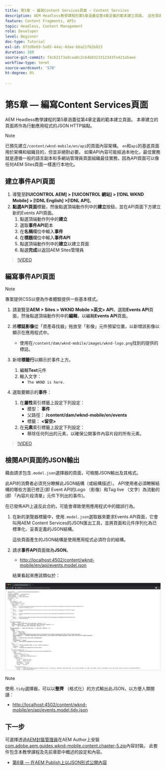 ```yaml
---
title: 第5章 — 編寫Content Services頁面 — Content Services
description: AEM Headless教學課程的第5章涵蓋從第4章定義的範本建立頁面。 這些頁面將當作JSON HTTP端點。
feature: Content Fragments, APIs
topic: Headless, Content Management
role: Developer
level: Beginner
doc-type: Tutorial
exl-id: 873d8e69-5a05-44ac-8dae-bba21f82b823
duration: 189
source-git-commit: f4c621f3a9caa8c2c64b8323312343fe421a5aee
workflow-type: tm+mt
source-wordcount: '570'
ht-degree: 0%

---
```


# 第5章 — 編寫Content Services頁面

AEM Headless教學課程的第5章涵蓋從第4章定義的範本建立頁面。 本章建立的頁面將作為行動應用程式的JSON HTTP端點。

>[!NOTE]
>
> 已預先建立`/content/wknd-mobile/en/api`的頁面內容架構。 `en`和`api`的基底頁面用於架構和組織目的，但並非絕對必要。 如果API內容可能經過本地化，最佳實務就是遵循一般的語言副本和多網站管理員頁面組織最佳實務，因為API頁面可以像任何AEM Sites頁面一樣進行本地化。

## 建立事件API頁面

1. 導覽至&#x200B;**[!UICONTROL AEM] > [!UICONTROL 網站] > [!DNL WKND Mobile] > [!DNL English] >[!DNL API]**。
1. **點選API頁面**&#x200B;標籤，然後點選頂端動作列中的&#x200B;**建立**&#x200B;按鈕，並在API頁面下方建立新的Events API頁面。
   1. 點選頂端動作列中的&#x200B;**建立**
   1. 選取&#x200B;**事件API**&#x200B;範本
   1. 在&#x200B;**名稱**&#x200B;欄位中輸入&#x200B;**事件**
   1. 在&#x200B;**標題**&#x200B;欄位中輸入&#x200B;**事件API**
   1. 點選頂端動作列中的&#x200B;**建立**&#x200B;以建立頁面
   1. 點選&#x200B;**完成**&#x200B;以返回AEM Sites管理員

>[!VIDEO](https://video.tv.adobe.com/v/28340?quality=12&learn=on)

## 編寫事件API頁面

>[!NOTE]
>
> 專案提供CSS以便為作者體驗提供一些基本樣式。

1. 請瀏覽至&#x200B;**AEM > Sites > WKND Mobile >英文> API**，選取&#x200B;**Events API**&#x200B;頁面，然後點選頂端動作列中的&#x200B;**編輯**，以編輯&#x200B;**Events API**&#x200B;頁面。
1. 將&#x200B;**標誌影像**&#x200B;從「資產尋找器」拖放至「影像」元件預留位置，以新增該影像以顯示在應用程式中。
   * 使用在`/content/dam/wknd-mobile/images/wknd-logo.png`找到的提供的標誌。

1. 新增&#x200B;**標籤行**&#x200B;以顯示於事件上方。
   1. 編輯&#x200B;**Text**&#x200B;元件
   1. 輸入文字：
      * `The WKND is here.`

1. 選取要顯示的&#x200B;**事件**：
   1. 在&#x200B;**屬性**&#x200B;索引標籤上設定下列設定：
      * 模型： **事件**
      * 父路徑： **/content/dam/wknd-mobile/en/events**
      * 標籤： **&lt;留空>**
   1. 在&#x200B;**元素**&#x200B;索引標籤上設定下列設定：
      * 移除任何列出的元素，以確保公開事件內容片段的所有元素。

>[!VIDEO](https://video.tv.adobe.com/v/28339?quality=12&learn=on)

## 檢閱API頁面的JSON輸出

藉由請求包含`.model.json`選擇器的頁面，可檢閱JSON輸出及其格式。

此API的消費者必須充分瞭解此JSON結構（或結構描述）。 API使用者必須瞭解結構的哪些方面已修正(即 Event API的Logo （影像）和Tag live （文字）為流動的(即 「內容片段清單」元件下列出的事件)。

在已發佈API上違反此合約，可能會導致使用應用程式中的錯誤行為。

1. 在新的瀏覽器標籤中，使用`.model.json`選取器來要求Events API頁面，它會叫用AEM Content Services的JSON匯出工具，並將頁面和元件序列化為已標準化、妥善定義的JSON結構。

   這些頁面產生的JSON結構是使用應用程式必須符合的結構。

1. 請求&#x200B;**事件API**&#x200B;頁面做為&#x200B;**JSON**。

   * [http://localhost:4502/content/wknd-mobile/en/api/events.model.json](http://localhost:4502/content/wknd-mobile/en/api/events.model.tidy.json)

   結果看起來應該類似於：

![AEM Content Services JSON輸出](assets/chapter-5/json-output.png)

>[!NOTE]
>
> 使用`.tidy`選擇器，可以以&#x200B;**整齊** （格式化）的方式輸出此JSON，以方便人類閱讀：
> * [http://localhost:4502/content/wknd-mobile/en/api/events.model.tidy.json](http://localhost:4502/content/wknd-mobile/en/api/events.model.tidy.json)

## 下一步

可選擇透過[AEM封裝管理員](http://localhost:4502/crx/packmgr/index.jsp)在AEM Author上安裝[com.adobe.aem.guides.wknd-mobile.content.chapter-5.zip](https://github.com/adobe/aem-guides-wknd-mobile/releases/latest)內容封裝。 此套件包含本教學課程及先前章節中概述的設定和內容。

* [第6章 — 在AEM Publish上以JSON形式公開內容](./chapter-6.md)
